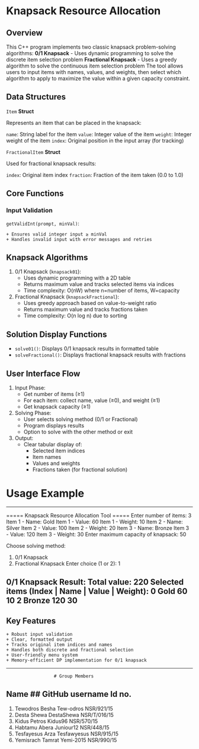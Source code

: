 # Knapsack Resource Allocation

## Overview

This C++ program implements two classic knapsack problem-solving algorithms:
  **0/1 Knapsack** - Uses dynamic programming to solve the discrete item selection problem
  **Fractional Knapsack** - Uses a greedy algorithm to solve the continuous item selection problem
The tool allows users to input items with names, values, and weights, then select which algorithm to apply to maximize the value within a given capacity constraint.

## Data Structures

`Item` **Struct**

Represents an item that can be placed in the knapsack:

  `name`: String label for the item
  `value`: Integer value of the item
  `weight`: Integer weight of the item
  `index`: Original position in the input array (for tracking)

`FractionalItem` **Struct**

Used for fractional knapsack results:

  `index`: Original item index
  `fraction`: Fraction of the item taken (0.0 to 1.0)

## Core Functions

### Input Validation

  `getValidInt(prompt, minVal)`:

    + Ensures valid integer input ≥ minVal
    + Handles invalid input with error messages and retries

## Knapsack Algorithms

1. 0/1 Knapsack (`knapsack01`):
    + Uses dynamic programming with a 2D table
    + Returns maximum value and tracks selected items via indices
    + Time complexity: O(nW) where n=number of items, W=capacity
2. Fractional Knapsack (`knapsackFractional`):
    + Uses greedy approach based on value-to-weight ratio
    + Returns maximum value and tracks fractions taken
    + Time complexity: O(n log n) due to sorting

## Solution Display Functions

  + `solve01()`: Displays 0/1 knapsack results in formatted table
  + `solveFractional()`: Displays fractional knapsack results with fractions

## User Interface Flow

  1. Input Phase:
      + Get number of items (≥1)
      + For each item: collect name, value (≥0), and weight (≥1)
      + Get knapsack capacity (≥1)
  2. Solving Phase:
      + User selects solving method (0/1 or Fractional)
      + Program displays results
      + Option to solve with the other method or exit
  3. Output:
      + Clear tabular display of:
          - Selected item indices
          - Item names
          - Values and weights
          - Fractions taken (for fractional solution)

# Usage Example

------------------------------------------------------
===== Knapsack Resource Allocation Tool =====
Enter number of items: 3
Item 1 - Name: Gold
Item 1 - Value: 60
Item 1 - Weight: 10
Item 2 - Name: Silver
Item 2 - Value: 100
Item 2 - Weight: 20
Item 3 - Name: Bronze
Item 3 - Value: 120
Item 3 - Weight: 30
Enter maximum capacity of knapsack: 50

Choose solving method:
1. 0/1 Knapsack
2. Fractional Knapsack
Enter choice (1 or 2): 1

0/1 Knapsack Result:
Total value: 220
Selected items (Index | Name | Value | Weight):
     0      Gold      60      10
     2    Bronze     120      30
--------------------------------------------------------

## Key Features
    + Robust input validation
    + Clear, formatted output
    + Tracks original item indices and names
    + Handles both discrete and fractional selection
    + User-friendly menu system
    + Memory-efficient DP implementation for 0/1 knapsack

---------------------------------------------------------
                      # Group Members

## Name               ## GitHub username    Id no.
1. Tewodros Besha      Tew-odros            NSR/921/15
2. Desta Shewa         DestaShewa           NSR/T/016/15
3. Kidus Petros        Kidus96              NSR/570/15
4. Habtamu Abera       Juniour12            NSR/448/15
5. Tesfayesus Arza     Tesfawyesus          NSR/915/15
6. Yemisrach Tamrat    Yemi-2015            NSR/990/15  
